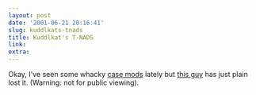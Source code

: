 ```yaml
---
layout: post
date: '2001-06-21 20:16:41'
slug: kuddlkats-tnads
title: Kuddlkat's T-NADS
link: 
extra: 
---
```


Okay, I've seen some whacky [case mods](http://blueshottub.yi.org/caseart.html) lately but [this guy](http://www.kuddlkat.com/PCs/T-NADS/index.htm) has just plain lost it. (Warning: not for public viewing).